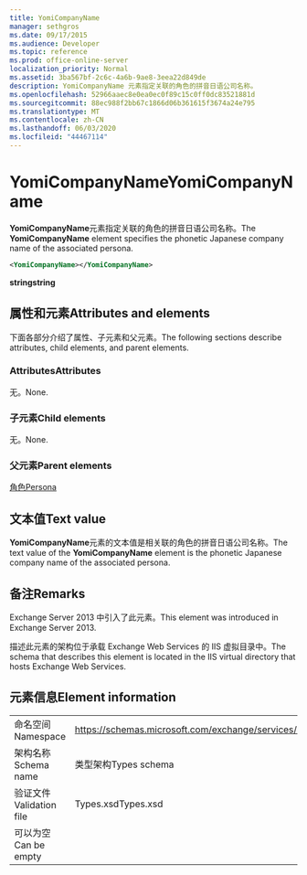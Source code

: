 ```yaml
---
title: YomiCompanyName
manager: sethgros
ms.date: 09/17/2015
ms.audience: Developer
ms.topic: reference
ms.prod: office-online-server
localization_priority: Normal
ms.assetid: 3ba567bf-2c6c-4a6b-9ae8-3eea22d849de
description: YomiCompanyName 元素指定关联的角色的拼音日语公司名称。
ms.openlocfilehash: 52966aaec8e0ea0ec0f89c15c0ff0dc83521881d
ms.sourcegitcommit: 88ec988f2bb67c1866d06b361615f3674a24e795
ms.translationtype: MT
ms.contentlocale: zh-CN
ms.lasthandoff: 06/03/2020
ms.locfileid: "44467114"
---
```

# <a name="yomicompanyname"></a><span data-ttu-id="94127-103">YomiCompanyName</span><span class="sxs-lookup"><span data-stu-id="94127-103">YomiCompanyName</span></span>

<span data-ttu-id="94127-104">**YomiCompanyName**元素指定关联的角色的拼音日语公司名称。</span><span class="sxs-lookup"><span data-stu-id="94127-104">The **YomiCompanyName** element specifies the phonetic Japanese company name of the associated persona.</span></span> 
  
```XML
<YomiCompanyName></YomiCompanyName>
```

 <span data-ttu-id="94127-105">**string**</span><span class="sxs-lookup"><span data-stu-id="94127-105">**string**</span></span>
## <a name="attributes-and-elements"></a><span data-ttu-id="94127-106">属性和元素</span><span class="sxs-lookup"><span data-stu-id="94127-106">Attributes and elements</span></span>

<span data-ttu-id="94127-107">下面各部分介绍了属性、子元素和父元素。</span><span class="sxs-lookup"><span data-stu-id="94127-107">The following sections describe attributes, child elements, and parent elements.</span></span>
  
### <a name="attributes"></a><span data-ttu-id="94127-108">Attributes</span><span class="sxs-lookup"><span data-stu-id="94127-108">Attributes</span></span>

<span data-ttu-id="94127-109">无。</span><span class="sxs-lookup"><span data-stu-id="94127-109">None.</span></span>
  
### <a name="child-elements"></a><span data-ttu-id="94127-110">子元素</span><span class="sxs-lookup"><span data-stu-id="94127-110">Child elements</span></span>

<span data-ttu-id="94127-111">无。</span><span class="sxs-lookup"><span data-stu-id="94127-111">None.</span></span>
  
### <a name="parent-elements"></a><span data-ttu-id="94127-112">父元素</span><span class="sxs-lookup"><span data-stu-id="94127-112">Parent elements</span></span>

[<span data-ttu-id="94127-113">角色</span><span class="sxs-lookup"><span data-stu-id="94127-113">Persona</span></span>](persona.md)
  
## <a name="text-value"></a><span data-ttu-id="94127-114">文本值</span><span class="sxs-lookup"><span data-stu-id="94127-114">Text value</span></span>

<span data-ttu-id="94127-115">**YomiCompanyName**元素的文本值是相关联的角色的拼音日语公司名称。</span><span class="sxs-lookup"><span data-stu-id="94127-115">The text value of the **YomiCompanyName** element is the phonetic Japanese company name of the associated persona.</span></span> 
  
## <a name="remarks"></a><span data-ttu-id="94127-116">备注</span><span class="sxs-lookup"><span data-stu-id="94127-116">Remarks</span></span>

<span data-ttu-id="94127-117">Exchange Server 2013 中引入了此元素。</span><span class="sxs-lookup"><span data-stu-id="94127-117">This element was introduced in Exchange Server 2013.</span></span>
  
<span data-ttu-id="94127-118">描述此元素的架构位于承载 Exchange Web Services 的 IIS 虚拟目录中。</span><span class="sxs-lookup"><span data-stu-id="94127-118">The schema that describes this element is located in the IIS virtual directory that hosts Exchange Web Services.</span></span>
  
## <a name="element-information"></a><span data-ttu-id="94127-119">元素信息</span><span class="sxs-lookup"><span data-stu-id="94127-119">Element information</span></span>

|||
|:-----|:-----|
|<span data-ttu-id="94127-120">命名空间</span><span class="sxs-lookup"><span data-stu-id="94127-120">Namespace</span></span>  <br/> |https://schemas.microsoft.com/exchange/services/2006/types  <br/> |
|<span data-ttu-id="94127-121">架构名称</span><span class="sxs-lookup"><span data-stu-id="94127-121">Schema name</span></span>  <br/> |<span data-ttu-id="94127-122">类型架构</span><span class="sxs-lookup"><span data-stu-id="94127-122">Types schema</span></span>  <br/> |
|<span data-ttu-id="94127-123">验证文件</span><span class="sxs-lookup"><span data-stu-id="94127-123">Validation file</span></span>  <br/> |<span data-ttu-id="94127-124">Types.xsd</span><span class="sxs-lookup"><span data-stu-id="94127-124">Types.xsd</span></span>  <br/> |
|<span data-ttu-id="94127-125">可以为空</span><span class="sxs-lookup"><span data-stu-id="94127-125">Can be empty</span></span>  <br/> ||
   

